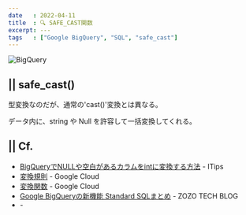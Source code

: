 ```yaml
---
date   : 2022-04-11
title  : 🔍 SAFE_CAST関数
excerpt: ---
tags   : ["Google BigQuery", "SQL", "safe_cast"]
---
```


![BigQuery](https://cdn-ssl-devio-img.classmethod.jp/wp-content/uploads/2020/09/gcp-eyecatch-bigquery_1200x630.png)

## || safe_cast()

型変換なのだが、通常の'cast()'変換とは異なる。

データ内に、string や Null を許容して一括変換してくれる。


## || Cf.
+ [BigQueryでNULLや空白があるカラムをintに変換する方法](https://itips.krsw.biz/bigquery-how-to-cast-blank-null-column-to-int/) - ITips
+ [変換規則](https://cloud.google.com/bigquery/docs/reference/standard-sql/functions-and-operators?hl=ja#conversion_rules) - Google Cloud
+ [変換関数](https://cloud.google.com/bigquery/docs/reference/standard-sql/conversion_functions?hl=ja) - Google Cloud
+ [Google BigQueryの新機能 Standard SQLまとめ](https://techblog.zozo.com/entry/bigquery-standard-sql) - ZOZO TECH BLOG
+ []() - 
